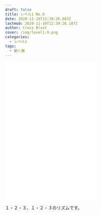 ```yaml
---
draft: false
title: レベル1 No.9
date: 2020-11-16T12:39:26.083Z
lastmod: 2020-11-16T12:39:26.107Z
author: Cross Blast
cover: /img/level1-9.png
categories:
  - レベル1
tags:
  - 動く敵
---
```

<p><iframe style="height: 450px;" src="//fervent-lumiere-0e0ee3.netlify.app/#/blast/level1-9/ja" frameborder="0" scrolling="no" allowfullscreen=""></iframe></p>

１・２・３、１・２・３のリズムです。